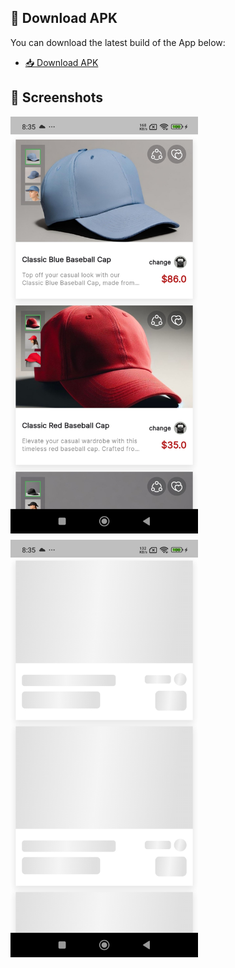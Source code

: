 ## 📱 Download APK

You can download the latest build of the App below:

- [📥 Download APK](https://drive.google.com/file/d/13wQWoNWSSgB8zD1uLYbws9y0WCmWLbz6/view?usp=sharing)

## 🎥 Screenshots

<div style="display: flex; flex-wrap: wrap; gap: 10px;">
  <img src="assets/images/1.jpg" alt="Product list" width="300"/>
  <img src="assets/images/2.jpg" alt="Shimmer loading" width="300"/>
</div>